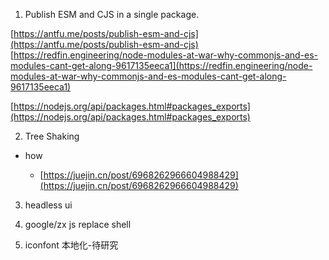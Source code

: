 1.  Publish ESM and CJS in a single package.

[https://antfu.me/posts/publish-esm-and-cjs](https://antfu.me/posts/publish-esm-and-cjs)  
[https://redfin.engineering/node-modules-at-war-why-commonjs-and-es-modules-cant-get-along-9617135eeca1](https://redfin.engineering/node-modules-at-war-why-commonjs-and-es-modules-cant-get-along-9617135eeca1)

[https://nodejs.org/api/packages.html#packages_exports](https://nodejs.org/api/packages.html#packages_exports)

2.  Tree Shaking

-   how

	-   [https://juejin.cn/post/6968262966604988429](https://juejin.cn/post/6968262966604988429)

3.  headless ui

4.  google/zx js replace shell
5.  iconfont 本地化-待研究